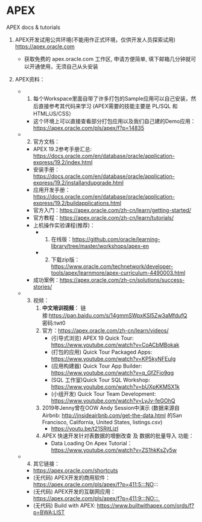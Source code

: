 # APEX
APEX docs &amp; tutorials

1. APEX开发试用公共环境(不能用作正式环境，仅供开发人员探索试用)
	https://apex.oracle.com
	- 获取免费的 apex.oracle.com 工作区, 申请方便简单, 填下邮箱几分钟就可以开通使用，无须自己从头安装

2. APEX资料：
	- 1) 每个Workspace里面自带了许多打包的Sample应用可以自己安装，然后直接参考其代码来学习 (APEX需要的技能主要是 PL/SQL 和 HTML/JS/CSS）
		- 这个环境上可以直接查看部分打包应用以及我们自己建的Demo应用：
			https://apex.oracle.com/pls/apex/f?p=14835

	- 2) 官方文档： 
		- APEX 19.2参考手册汇总: https://docs.oracle.com/en/database/oracle/application-express/19.2/index.html
		- 安装手册：https://docs.oracle.com/en/database/oracle/application-express/19.2/installandupgrade.html
		- 应用开发手册：https://docs.oracle.com/en/database/oracle/application-express/19.2/buildapplications.html
		- 官方入门：https://apex.oracle.com/zh-cn/learn/getting-started/
		- 官方教程：https://apex.oracle.com/zh-cn/learn/tutorials/
		- 上机操作实验课程(推荐)：
			- 1) 在线版：https://github.com/oracle/learning-library/tree/master/workshops/apex-en
			- 2) 下载zip版：https://www.oracle.com/technetwork/developer-tools/apex/learnmore/apex-curriculum-4490003.html
		- 成功案例：https://apex.oracle.com/zh-cn/solutions/success-stories/

	- 3) 视频：
			1) **中文培训视频**：
				链接:https://pan.baidu.com/s/14gmmSWpxKSl5Zw3aMfdufQ  
				密码:twt0
			2) 官方：https://apex.oracle.com/zh-cn/learn/videos/
				- (引导式浏览) APEX 19 Quick Tour: https://www.youtube.com/watch?v=CoACbMBokak
				- (打包的应用) Quick Tour Packaged Apps: https://www.youtube.com/watch?v=KP5kyNFEulg
				- (应用构建器) Quick Tour App Builder: https://www.youtube.com/watch?v=q_GfZFio9qg
				- (SQL 工作室)Quick Tour SQL Workshop: https://www.youtube.com/watch?v=bUXpKKMSX1k
				- (小组开发) Quick Tour Team Development: https://www.youtube.com/watch?v=LyJv-feGOhQ
			3) 2019年Jenny曾在OOW Andy Session中演示 (数据来源自Airbnb: http://insideairbnb.com/get-the-data.html  的San Francisco, California, United States, listings.csv)
				- https://youtu.be/t21SRjtLjzI
			4) APEX 快速开发针对表数据的增删改查 及 数据的批量导入 功能：
				- Data Loading On Apex Tutorial： https://www.youtube.com/watch?v=ZS1hkKsZy5w

	- 4) 其它链接： 
		- https://apex.oracle.com/shortcuts
		- (无代码) APEX开发的商用软件：https://apex.oracle.com/pls/apex/f?p=411:5:::NO:::
		- (无代码) APEX开发的互联网应用：https://apex.oracle.com/pls/apex/f?p=411:9:::NO::: 
		- (无代码) Build with APEX: https://www.builtwithapex.com/ords/f?p=BWA:LIST


